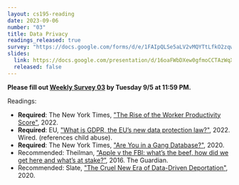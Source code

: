 ```yaml
---
layout: cs195-reading
date: 2023-09-06
number: "03"
title: Data Privacy
readings_released: true
survey: "https://docs.google.com/forms/d/e/1FAIpQLSe5aLV2vMQYTtLfkO2zqwFq7bqyehcjYXZf_moWoyLuIvhsaQ/viewform?usp=sf_link"
slides:
  link: https://docs.google.com/presentation/d/16oaFWbDXew0gfmoCCTAzWqXcnb-cQdWIEYja_rkpbvc/edit?usp=sharing
  released: false
---
```


**Please fill out [Weekly Survey 03]({{page.survey}}) by Tuesday 9/5 at 11:59 PM.**

Readings:

* **Required**: The New York Times, ["The Rise of the Worker Productivity Score"](https://www.nytimes.com/interactive/2022/08/14/business/worker-productivity-tracking.html), 2022.
* **Required**:  EU, ["What is GDPR, the EU’s new data protection law?"](https://gdpr.eu/what-is-gdpr/), 2022. Wired. (references child abuse).
* **Required**: The New York Times, ["Are You in a Gang Database?"](https://www.nytimes.com/2020/02/03/opinion/los-angeles-gang-database.html), 2020.
* Recommended: Theilman, [“Apple v the FBI: what’s the beef, how did we get here and what’s at stake?”](https://www.theguardian.com/technology/2016/feb/20/apple-fbi-iphone-explainer-san-bernardino), 2016. The Guardian.
* Recommended: Slate, ["The Cruel New Era of Data-Driven Deportation"](https://slate.com/technology/2020/09/palantir-ice-deportation-immigrant-surveillance-big-data.html), 2020.